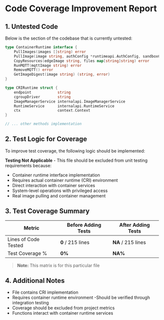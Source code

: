 
# Code Coverage Improvement Report

## 1. Untested Code

Below is the section of the codebase that is currently untested:

```go
type ContainerRuntime interface {
    PullImages(images []string) error
    PullImage(image string, authConfig *runtimeapi.AuthConfig, sandboxConfig *runtimeapi.PodSandboxConfig) error
    CopyResources(edgeImage string, files map[string]string) error
    RunMQTT(mqttImage string) error
    RemoveMQTT() error
    GetImageDigest(image string) (string, error)
}

type CRIRuntime struct {
    endpoint            string
    cgroupDriver        string
    ImageManagerService internalapi.ImageManagerService
    RuntimeService      internalapi.RuntimeService
    ctx                 context.Context
}

// ... other methods implementation
```

## 2. Test Logic for Coverage

To improve test coverage, the following logic should be implemented:

**Testing Not Applicable** - This file should be excluded from unit testing requirements because:

- Container runtime interface implementation
- Requires actual container runtime (CRI) environment
- Direct interaction with container services
- System-level operations with privileged access
- Real image pulling and container management


## 3. Test Coverage Summary

| Metric            | Before Adding Tests | After Adding Tests |
|------------------|-------------------|------------------|
| Lines of Code Tested | **0** / 215 lines | **NA** / 215 lines |
| Test Coverage %   | **0%** | **NA%** |

> **Note:** This matrix is for this particular file

## 4. Additional Notes

- File contains CRI implementation
- Requires container runtime environment
-Should be verified through integration testing
- Coverage should be excluded from project metrics
- Functions interact with container runtime services